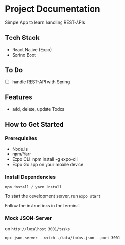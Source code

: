 # Project Documentation
Simple App to learn handling REST-APIs
## Tech Stack
- React Native (Expo)
- Spring Boot 
## To Do
- [ ] handle REST-API with Spring

## Features
- add, delete, update Todos

## How to Get Started

### Prerequisites

- Node.js
- npm/Yarn
- Expo CLI: npm install -g expo-cli
- Expo Go app on your mobile device

### Install Dependencies

`npm install / yarn install`

To start the development server, run `expo start`

Follow the instructions in the terminal

### Mock JSON-Server
on `http://localhost:3001/tasks`

`npx json-server --watch ./data/todos.json --port 3001`
